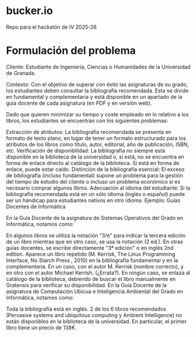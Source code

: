 # bucker.io
Repo para el hackatón de IV 2025-26

# Formulación del problema

Cliente: Estudiante de Ingeniería, Ciencias o Humanidades de la Universidad de Granada.

Contexto: Con el objetivo de superar con éxito las asignaturas de su grado, los estudiantes deben consultar la bibliografía recomendada. Esta se divide en fundamental y complementaria y está disponible en un apartado de la guía docente de cada asignatura (en PDF y en versión web).

Dado que quieren minimizar su tiempo y coste empleado en lo relativo a los libros, los estudiantes se encuentran con los siguientes problemas:

Extracción de atributos: La bibliografía recomendada se presenta en formato de texto plano, en lugar de tener un formato estructurado para los atributos de los libros como título, autor, editorial, año de publicación, ISBN, etc.
Verificación de disponibilidad: La bibliografía no siempre está disponible en la biblioteca de la universidad o, si está, no se encuentra en forma de enlace directo al catálogo de la biblioteca. Si está en forma de enlace, puede estar caído.
Distinción de la bibliografía esencial: El exceso de bibliografía (incluso fundamental) supone un problema para la gestión del tiempo de estudio del cliente o incluso un problema económico si es necesario comprar algunos libros.
Adecuación al idioma del estudiante: Si la bibliografía recomendada está en un sólo idioma (inglés o español) puede ser un hándicap para estudiantes nativos en otro idioma.
Ejemplo: Guías Docentes de Informática

En la Guía Docente de la asignatura de Sistemas Operativos del Grado en Informática, notamos como:

En algunos libros se utiliza la notación "3/e" para indicar la tercera edición de un libro mientras que en otro caso, se usa la notación (2 ed.). En otras guías docentes, se escribe directamente "3ª edición" o en inglés 2nd edition.
Aparece un libro repetido (M. Kerrisk, The Linux Programming Interface, No Starch Press , 2010) en la bibliografía fundamental y en la complementaria. En un caso, con el autor M. Kerrisk (nombre correcto), y en otro con el autor Michael Kerrish. (¿Errata?).
En ningún caso, se enlaza al catálogo de la biblioteca, debiendo de buscar el libro manualmente en Gratensis para verificar su disponibilidad.
En la Guía Docente de la asignatura de Computación Ubicua e Inteligencia Ambiental del Grado en Informática, notamos como:

Toda la bibliografía está en inglés.
2 de los 6 libros recomendados (Pervasive systems and ubiquitous computing y Ambient Intelligence) no están disponibles en la biblioteca de la universidad.
En particular, el primer libro tiene un precio de 138€.
